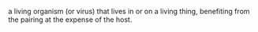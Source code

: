 a living organism (or virus) that lives in or on a living thing, benefiting from the pairing at the expense of the host.